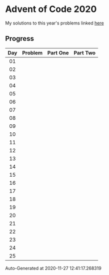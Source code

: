 # Advent of Code 2020

My solutions to this year's problems linked [here](https://adventofcode.com/2020)

## Progress

Day | Problem                                       | Part One | Part Two | 
:-: | :-------------------------------------------: | :----: | :----: | 
01  | [](https://adventofcode.com/2020/day/1)       |        |        | 
02  | [](https://adventofcode.com/2020/day/2)       |        |        | 
03  | [](https://adventofcode.com/2020/day/3)       |        |        | 
04  | [](https://adventofcode.com/2020/day/4)       |        |        | 
05  | [](https://adventofcode.com/2020/day/5)       |        |        | 
06  | [](https://adventofcode.com/2020/day/6)       |        |        | 
07  | [](https://adventofcode.com/2020/day/7)       |        |        | 
08  | [](https://adventofcode.com/2020/day/8)       |        |        | 
09  | [](https://adventofcode.com/2020/day/9)       |        |        | 
10  | [](https://adventofcode.com/2020/day/10)      |        |        | 
11  | [](https://adventofcode.com/2020/day/11)      |        |        | 
12  | [](https://adventofcode.com/2020/day/12)      |        |        | 
13  | [](https://adventofcode.com/2020/day/13)      |        |        | 
14  | [](https://adventofcode.com/2020/day/14)      |        |        | 
15  | [](https://adventofcode.com/2020/day/15)      |        |        | 
16  | [](https://adventofcode.com/2020/day/16)      |        |        | 
17  | [](https://adventofcode.com/2020/day/17)      |        |        | 
18  | [](https://adventofcode.com/2020/day/18)      |        |        | 
19  | [](https://adventofcode.com/2020/day/19)      |        |        | 
20  | [](https://adventofcode.com/2020/day/20)      |        |        | 
21  | [](https://adventofcode.com/2020/day/21)      |        |        | 
22  | [](https://adventofcode.com/2020/day/22)      |        |        | 
23  | [](https://adventofcode.com/2020/day/23)      |        |        | 
24  | [](https://adventofcode.com/2020/day/24)      |        |        | 
25  | [](https://adventofcode.com/2020/day/25)      |        |        | 


Auto-Generated at 2020-11-27 12:41:17.268319